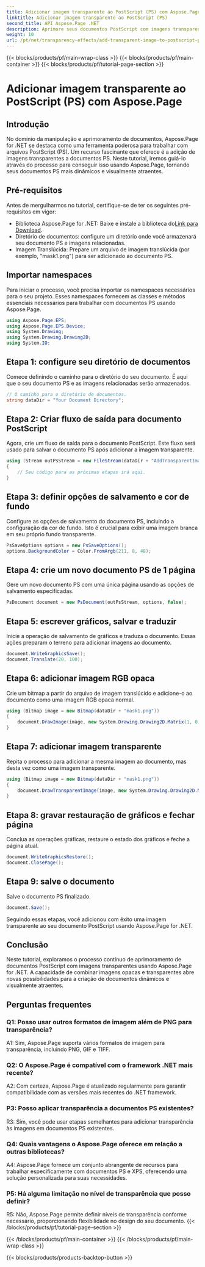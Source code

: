 ```yaml
---
title: Adicionar imagem transparente ao PostScript (PS) com Aspose.Page
linktitle: Adicionar imagem transparente ao PostScript (PS)
second_title: API Aspose.Page .NET
description: Aprimore seus documentos PostScript com imagens transparentes usando Aspose.Page for .NET. Siga nosso guia passo a passo para obter resultados dinâmicos e visualmente atraentes.
weight: 10
url: /pt/net/transparency-effects/add-transparent-image-to-postscript-ps/
---
```


{{< blocks/products/pf/main-wrap-class >}}
{{< blocks/products/pf/main-container >}}
{{< blocks/products/pf/tutorial-page-section >}}

# Adicionar imagem transparente ao PostScript (PS) com Aspose.Page

## Introdução

No domínio da manipulação e aprimoramento de documentos, Aspose.Page for .NET se destaca como uma ferramenta poderosa para trabalhar com arquivos PostScript (PS). Um recurso fascinante que oferece é a adição de imagens transparentes a documentos PS. Neste tutorial, iremos guiá-lo através do processo para conseguir isso usando Aspose.Page, tornando seus documentos PS mais dinâmicos e visualmente atraentes.

## Pré-requisitos

Antes de mergulharmos no tutorial, certifique-se de ter os seguintes pré-requisitos em vigor:

-  Biblioteca Aspose.Page for .NET: Baixe e instale a biblioteca do[Link para Download](https://releases.aspose.com/page/net/).
- Diretório de documentos: configure um diretório onde você armazenará seu documento PS e imagens relacionadas.
- Imagem Translúcida: Prepare um arquivo de imagem translúcida (por exemplo, "mask1.png") para ser adicionado ao documento PS.

## Importar namespaces

Para iniciar o processo, você precisa importar os namespaces necessários para o seu projeto. Esses namespaces fornecem as classes e métodos essenciais necessários para trabalhar com documentos PS usando Aspose.Page.

```csharp
using Aspose.Page.EPS;
using Aspose.Page.EPS.Device;
using System.Drawing;
using System.Drawing.Drawing2D;
using System.IO;
```

## Etapa 1: configure seu diretório de documentos

Comece definindo o caminho para o diretório do seu documento. É aqui que o seu documento PS e as imagens relacionadas serão armazenados.

```csharp
// O caminho para o diretório de documentos.
string dataDir = "Your Document Directory";
```

## Etapa 2: Criar fluxo de saída para documento PostScript

Agora, crie um fluxo de saída para o documento PostScript. Este fluxo será usado para salvar o documento PS após adicionar a imagem transparente.

```csharp
using (Stream outPsStream = new FileStream(dataDir + "AddTransparentImage_outPS.ps", FileMode.Create))
{
    // Seu código para as próximas etapas irá aqui.
}
```

## Etapa 3: definir opções de salvamento e cor de fundo

Configure as opções de salvamento do documento PS, incluindo a configuração da cor de fundo. Isto é crucial para exibir uma imagem branca em seu próprio fundo transparente.

```csharp
PsSaveOptions options = new PsSaveOptions();
options.BackgroundColor = Color.FromArgb(211, 8, 48);
```

## Etapa 4: crie um novo documento PS de 1 página

Gere um novo documento PS com uma única página usando as opções de salvamento especificadas.

```csharp
PsDocument document = new PsDocument(outPsStream, options, false);
```

## Etapa 5: escrever gráficos, salvar e traduzir

Inicie a operação de salvamento de gráficos e traduza o documento. Essas ações preparam o terreno para adicionar imagens ao documento.

```csharp
document.WriteGraphicsSave();
document.Translate(20, 100);
```

## Etapa 6: adicionar imagem RGB opaca

Crie um bitmap a partir do arquivo de imagem translúcido e adicione-o ao documento como uma imagem RGB opaca normal.

```csharp
using (Bitmap image = new Bitmap(dataDir + "mask1.png"))
{
    document.DrawImage(image, new System.Drawing.Drawing2D.Matrix(1, 0, 0, 1, 100, 0), Color.Empty);
}
```

## Etapa 7: adicionar imagem transparente

Repita o processo para adicionar a mesma imagem ao documento, mas desta vez como uma imagem transparente.

```csharp
using (Bitmap image = new Bitmap(dataDir + "mask1.png"))
{
    document.DrawTransparentImage(image, new System.Drawing.Drawing2D.Matrix(1, 0, 0, 1, 350, 0), 255);
}
```

## Etapa 8: gravar restauração de gráficos e fechar página

Conclua as operações gráficas, restaure o estado dos gráficos e feche a página atual.

```csharp
document.WriteGraphicsRestore();
document.ClosePage();
```

## Etapa 9: salve o documento

Salve o documento PS finalizado.

```csharp
document.Save();
```

Seguindo essas etapas, você adicionou com êxito uma imagem transparente ao seu documento PostScript usando Aspose.Page for .NET.

## Conclusão

Neste tutorial, exploramos o processo contínuo de aprimoramento de documentos PostScript com imagens transparentes usando Aspose.Page for .NET. A capacidade de combinar imagens opacas e transparentes abre novas possibilidades para a criação de documentos dinâmicos e visualmente atraentes.

## Perguntas frequentes

### Q1: Posso usar outros formatos de imagem além de PNG para transparência?

A1: Sim, Aspose.Page suporta vários formatos de imagem para transparência, incluindo PNG, GIF e TIFF.

### Q2: O Aspose.Page é compatível com o framework .NET mais recente?

A2: Com certeza, Aspose.Page é atualizado regularmente para garantir compatibilidade com as versões mais recentes do .NET framework.

### P3: Posso aplicar transparência a documentos PS existentes?

R3: Sim, você pode usar etapas semelhantes para adicionar transparência às imagens em documentos PS existentes.

### Q4: Quais vantagens o Aspose.Page oferece em relação a outras bibliotecas?

A4: Aspose.Page fornece um conjunto abrangente de recursos para trabalhar especificamente com documentos PS e XPS, oferecendo uma solução personalizada para suas necessidades.

### P5: Há alguma limitação no nível de transparência que posso definir?

R5: Não, Aspose.Page permite definir níveis de transparência conforme necessário, proporcionando flexibilidade no design do seu documento.
{{< /blocks/products/pf/tutorial-page-section >}}

{{< /blocks/products/pf/main-container >}}
{{< /blocks/products/pf/main-wrap-class >}}

{{< blocks/products/products-backtop-button >}}
